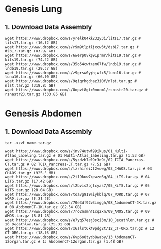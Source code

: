 # Genesis Lung

## 1. Download Data Assembly

```
wget https://www.dropbox.com/s/yrelk04kk232y3i/lits17.tar.gz # lits17.tar.gz (16.62 GB)
wget https://www.dropbox.com/s/r9m9tlptkjxcw3t/dsb17.tar.gz # dsb17.tar.gz (83.92 GB)
wget https://www.dropbox.com/s/6werp0vkp91prmr/kits19.tar.gz # kits19.tar.gz (74.32 GB)
wget https://www.dropbox.com/s/35o54cwtxem67fw/lndb19.tar.gz # lndb19.tar.gz (29.17 GB)
wget https://www.dropbox.com/s/z9grsw0yphjwfx5/luna16.tar.gz # luna16.tar.gz (66.00 GB)
wget https://www.dropbox.com/s/9qiqrhgdjaz3i0f/nlst.tar.gz # nlst.tar.gz (318.83 GB)
wget https://www.dropbox.com/s/8opvt8gto0mocm1/rsnastr20.tar.gz # rsnastr20.tar.gz (533.85 GB)
```

# Genesis Abdomen

## 1. Download Data Assembly

```tar -xzvf name.tar.gz```

```
wget https://www.dropbox.com/s/jnv74utwh99ikus/01_Multi-Atlas_Labeling.tar.gz # 01 Multi-Atlas_Labeling.tar.gz (1.53 GB)
wget https://www.dropbox.com/s/5yzdzb7el9r3o9i/02_TCIA_Pancreas-CT.tar.gz # 02 TCIA_Pancreas-CT.tar.gz (7.51 GB)
wget https://www.dropbox.com/s/lzrhirei2t2vuwg/03_CHAOS.tar.gz # 03 CHAOS.tar.gz (925.3 MB)
wget https://www.dropbox.com/s/2i19kuw7qewzo6q/04_LiTS.tar.gz # 04 LiTS.tar.gz (17.42 GB)
wget https://www.dropbox.com/s/l2bvis2pjlcyas7/05_KiTS.tar.gz # 05 KiTS.tar.gz (28.04 GB)
wget https://www.dropbox.com/s/toavg919niykblq/07_WORD.tar.gz # 07 WORD.tar.gz (5.31 GB)
wget https://www.dropbox.com/s/70e3df92w3imggh/08_AbdomenCT-1K.tar.gz # 08 AbdomenCT-1K.tar.gz (82.54 GB)
wget https://www.dropbox.com/s/7ro2nsmhf1cq2xn/09_AMOS.tar.gz # 09 AMOS.tar.gz (8.81 GB)
wget https://www.dropbox.com/s/e7yq57esg3sci3m/10_Decathlon.tar.gz # 10 Decathlon.tar.gz (75.31 GB)
wget https://www.dropbox.com/s/x6slst6kt9pdg2t/12_CT-ORG.tar.gz # 12 CT-ORG.tar.gz (18.03 GB)
wget https://www.dropbox.com/s/6vp6o8tydb8waby/13_AbdomenCT-12organ.tar.gz # 13 AbdomenCT-12organ.tar.gz (1.48 GB)
```
